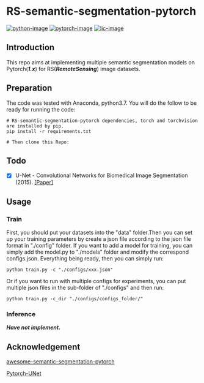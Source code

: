 # RS-semantic-segmentation-pytorch

[![python-image]][python-url]
[![pytorch-image]][pytorch-url]
[![lic-image]][lic-url]

## Introduction
This repo aims at implementing multiple semantic segmentation models on Pytorch(***1.x***) for RS(***RemoteSensing***) image datasets.

## Preparation
The code was tested with Anaconda, python3.7. You will do the follow to be ready for running the code:
```
# RS-semantic-segmentation-pytorch dependencies, torch and torchvision are installed by pip.
pip install -r requirements.txt

# Then clone this Repo:

```
## Todo
- [X] U-Net - Convolutional Networks for Biomedical Image Segmentation (2015). [[Paper]](https://arxiv.org/abs/1505.04597)

## Usage
### Train
First, you should put your datasets into the "data" folder.Then you can set up your training parameters by create a json file according to the json file format in "./config" folder. If you want to add a model for training, you can simply add the model.py to "./models" folder and modify the correspond configs.json. Everything being ready, then you can simply run:
```
python train.py -c "./configs/xxx.json"
```
Or if you want to run with multiple configs for experiments, you can put multiple json files in the sub-folder of "./configs" and then run:
```
python train.py -c_dir "./configs/configs_folder/"
```

### Inference
***Have not implement.***

## Acknowledgement
[awesome-semantic-segmentation-pytorch](https://github.com/Tramac/awesome-semantic-segmentation-pytorch)

[Pytorch-UNet](https://github.com/milesial/Pytorch-UNet)

[python-image]: https://img.shields.io/badge/Python-3.x-ff69b4.svg
[python-url]: https://www.python.org/
[pytorch-image]: https://img.shields.io/badge/PyTorch-1.x-2BAF2B.svg
[pytorch-url]: https://pytorch.org/
[lic-image]: https://img.shields.io/badge/Apache-2.0-blue.svg
[lic-url]: #


